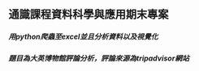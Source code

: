 <h2>通識課程資料科學與應用期末專案</h2>
<h5>用python爬蟲至excel並且分析資料以及視覺化</h5>
<h5>題目為大英博物館評論分析，評論來源為tripadvisor網站</h5>
